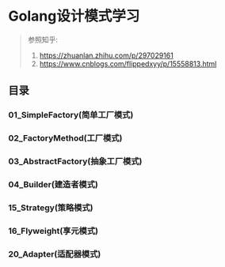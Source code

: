 # Golang设计模式学习

> 参照知乎: 
> 1. https://zhuanlan.zhihu.com/p/297029161
> 2. https://www.cnblogs.com/flippedxyy/p/15558813.html

## 目录

### 01_SimpleFactory(简单工厂模式)

### 02_FactoryMethod(工厂模式)

### 03_AbstractFactory(抽象工厂模式)

### 04_Builder(建造者模式)

### 15_Strategy(策略模式)

### 16_Flyweight(享元模式)

### 20_Adapter(适配器模式)